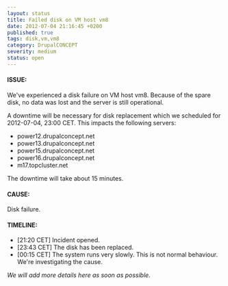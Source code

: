 ```yaml
---
layout: status
title: Failed disk on VM host vm8
date: 2012-07-04 21:16:45 +0200
published: true
tags: disk,vm,vm8
category: DrupalCONCEPT
severity: medium
status: open
---
```


#### ISSUE:

We've experienced a disk failure on VM host vm8. Because of the spare disk, no data was lost and the server is still operational.

A downtime will be necessary for disk replacement which we scheduled for 2012-07-04, 23:00 CET. This impacts the following servers:

* power12.drupalconcept.net
* power13.drupalconcept.net
* power15.drupalconcept.net
* power16.drupalconcept.net
* m17.topcluster.net

The downtime will take about 15 minutes.


#### CAUSE:

Disk failure.


#### TIMELINE:

* [21:20 CET] Incident opened. 
* [23:43 CET] The disk has been replaced.
* [00:15 CET] The system runs very slowly. This is not normal behaviour. We're investigating the cause.

*We will add more details here as soon as possible.*
